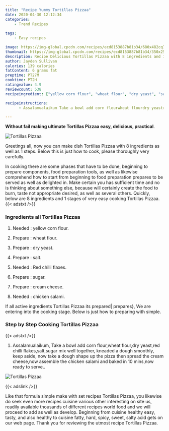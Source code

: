 ```yaml
---
title: "Recipe Yummy Tortillas Pizzaa"
date: 2020-04-30 12:12:34
categories:
    - Trend Recipes
    
tags:
    - Easy recipes

image: https://img-global.cpcdn.com/recipes/ecd8153887b81b34/680x482cq70/tortillas-pizzaa-recipe-main-photo.jpg
thumbnail: https://img-global.cpcdn.com/recipes/ecd8153887b81b34/350x250cq70/tortillas-pizzaa-recipe-main-photo.jpg
description: Recipe Delicious Tortillas Pizzaa with 8 ingredients and 1 stages of easy cooking.
author: Jayden Sullivan
calories: 139 calories
fatContent: 6 grams fat
preptime: PT27M
cooktime: PT2H
ratingvalue: 4.9
reviewcount: 538
recipeingredient: ["yellow corn flour", "wheat flour", "dry yeast", "salt", "Red chilli flaxes", "sugar", "cream cheese", "chicken salami"]

recipeinstructions: 
      - Assalamualaikum Take a bowl add corn flourwheat flourdry yeastred chilli flakessaltsugar mix well together kneaded a dough smoothly keep aside now take a dough shape up the pizza then spread the cream cheesenow assemble the chicken salami and baked in 10 minsnow ready to serve

---
```




**Without fail making ultimate Tortillas Pizzaa easy, delicious, practical**. 


![Tortillas Pizzaa](https://img-global.cpcdn.com/recipes/ecd8153887b81b34/680x482cq70/tortillas-pizzaa-recipe-main-photo.jpg "Tortillas Pizzaa")




Greetings all, now you can make dish Tortillas Pizzaa with 8 ingredients as well as 1 steps. Below this is just how to cook, please thoroughly very carefully.

In cooking there are some phases that have to be done, beginning to prepare components, food preparation tools, as well as likewise comprehend how to start from beginning to food preparation prepares to be served as well as delighted in. Make certain you has sufficient time and no is thinking about something else, because will certainly create the food to burn, taste not appropriate desired, as well as several others. Quickly, below are 8 ingredients and 1 stages of very easy cooking Tortillas Pizzaa.
{{< adstxt />}}

### Ingredients all Tortillas Pizzaa


1. Needed  : yellow corn flour.

1. Prepare  : wheat flour.

1. Prepare  : dry yeast.

1. Prepare  : salt.

1. Needed  : Red chilli flaxes.

1. Prepare  : sugar.

1. Prepare  : cream cheese.

1. Needed  : chicken salami.



If all active ingredients Tortillas Pizzaa its prepared| prepares}, We are entering into the cooking stage. Below is just how to preparing with simple.

### Step by Step Cooking Tortillas Pizzaa

{{< adstxt />}}


1. Assalamualaikum, Take a bowl add corn flour,wheat flour,dry yeast,red chilli flakes,salt,sugar mix well together, kneaded a dough smoothly, keep aside, now take a dough shape up the pizza then spread the cream cheese,now assemble the chicken salami and baked in 10 mins,now ready to serve..



![Tortillas Pizzaa](https://img-global.cpcdn.com/steps/af20dbf7578c07e3/160x128cq70/tortillas-pizzaa-recipe-step-1-photo.jpg" "Tortillas Pizzaa")





{{< adslink />}}

Like that formula simple make with set recipes Tortillas Pizzaa, you likewise do seek even more recipes cuisine various other interesting on site us, readily available thousands of different recipes world food and we will proceed to add as well as develop. Beginning from cuisine healthy easy, tasty, and also healthy to cuisine fatty, hard, spicy, sweet, salty acid gets on our web page. Thank you for reviewing the utmost recipe Tortillas Pizzaa.
